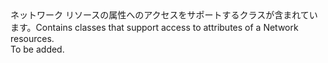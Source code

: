 <Namespace Name="Microsoft.Azure.Management.Network.Models">
  <Docs>
    <summary><span data-ttu-id="f3c4e-101">ネットワーク リソースの属性へのアクセスをサポートするクラスが含まれています。</span><span class="sxs-lookup"><span data-stu-id="f3c4e-101">Contains classes that support access to attributes of a Network resources.</span></span></summary> 
    <remarks>To be added.</remarks>
  </Docs>
</Namespace>
